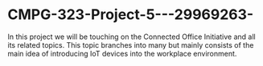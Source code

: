 # CMPG-323-Project-5---29969263-

In this project we will be touching on the Connected Office Initiative and all its related topics.
This topic branches into many but mainly consists of the main idea of introducing IoT devices into the workplace environment.
